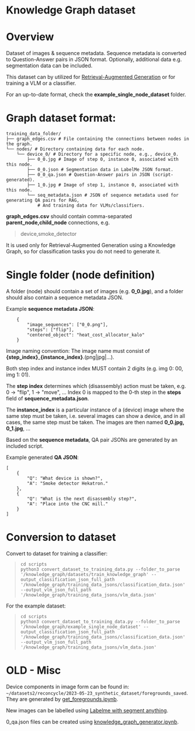 # Knowledge Graph dataset


# Overview
Dataset of images & sequence metadata. Sequence metadata is converted to Question-Answer pairs in JSON format. Optionally, additional data e.g. segmentation data can be included.


This dataset can by utilized for [Retrieval-Augmented Generation](https://repo.ijs.si/bkuster/rag_retrieval_augmented_generation) or for training a VLM or a classifier.

For an up-to-date format, check the **example_single_node_dataset** folder.

# Graph dataset format:

    training_data_folder/ 
    ├── graph_edges.csv # File containing the connections between nodes in the graph. 
    └── nodes/ # Directory containing data for each node. 
        └── device_0/ # Directory for a specific node, e.g., device_0. 
            ├── 0_0.jpg # Image of step 0, instance 0, associated with this node. 
            ├── 0_0.json # Segmentation data in LabelMe JSON format. 
            ├── 0_0_qa.json # Question-Answer pairs in JSON (script-generated).
            ├── 1_0.jpg # Image of step 1, instance 0, associated with this node.
            └── seq_metadata.json # JSON of sequence metadata used for generating QA pairs for RAG,
                # And training data for VLMs/classifiers.

**graph\_edges.csv** should contain comma-separated **parent\_node,child\_node** connections, e.g.
> device,smoke\_detector

It is used only for Retrieval-Augmented Generation using a Knowledge Graph, so for classification tasks you do not need to generate it.

# Single folder (node definition)

A folder (node) should contain a set of images (e.g. **0_0.jpg**), and a folder should also contain a sequence metadata JSON.

Example **sequence metadata JSON**:

        {
            "image_sequences": ["0_0.png"],
            "steps": ["flip"],
            "centered_object": "heat_cost_allocator_kalo"
        }
        

Image naming convention: The image name must consist of **{step_index}**_**{instance_index}**.(png|jpg|...).

Both step index and instance index MUST contain 2 digits (e.g. img 0: 00, img 1: 01).

The **step index** determines which (disassembly) action must be taken, e.g. 0 -> "flip", 1 -> "move", ... Index 0 is mapped to the 0-th step in the **steps** field of **sequence_metadata.json**.

The **instance_index** is a particular instance of a (device) image where the same step must be taken, i.e. several images can show a device, and in all cases, the same step must be taken. The images are then named **0_0.jpg, 0_1.jpg**, ...

Based on the **sequence metadata**, QA pair JSONs are generated by an included script.

Example generated **QA JSON**:


    [
        {
            "Q": "What device is shown?",
            "A": "Smoke detector Hekatron."
        },
        {
            "Q": "What is the next disassembly step?",
            "A": "Place into the CNC mill."
        }
    ]

# Conversion to dataset

Convert to dataset for training a classifier:

>     cd scripts
>     python3 convert_dataset_to_training_data.py --folder_to_parse '/knowledge_graph/datasets/train_knowledge_graph' --output_classification_json_full_path '/knowledge_graph/training_data_jsons/classification_data.json' --output_vlm_json_full_path '/knowledge_graph/training_data_jsons/vlm_data.json'

For the example dataset:

>     cd scripts
>     python3 convert_dataset_to_training_data.py --folder_to_parse '/knowledge_graph/example_single_node_dataset' --output_classification_json_full_path '/knowledge_graph/training_data_jsons/classification_data.json' --output_vlm_json_full_path '/knowledge_graph/training_data_jsons/vlm_data.json'

# OLD - Misc

Device components in image form can be found in: `~/datasets2/reconcycle/2023-05-23_synthetic_dataset/foregrounds_saved`. They are generated by [get_foregrounds.ipynb](https://gitlab.gwdg.de/sebastian.ruiz/synthetic-dataset-creator/-/blob/master/get_foregrounds.ipynb).

New images can be labelled using [Labelme with segment anything](https://github.com/originlake/labelme-with-segment-anything).

0\_qa.json files can be created using [knowledge_graph_generator.ipynb](https://github.com/ReconCycle/vision_pipeline/blob/dev/notebooks/knowledge_graph_generator.ipynb).


